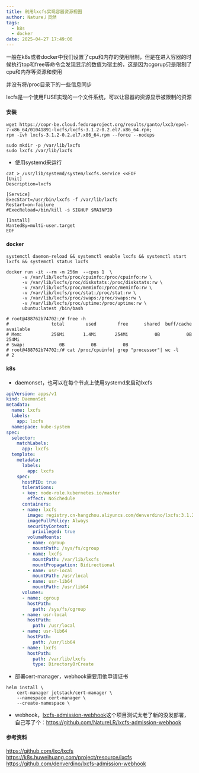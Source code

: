 ```yaml
---
title: 利用lxcfs实现容器资源视图
author: Nature丿灵然
tags:
  - k8s
  - docker
date: 2025-04-27 17:49:00
---
```

一般在k8s或者docker中我们设置了cpu和内存的使用限制，但是在进入容器的时候执行top和free等命令会发现显示的数值为宿主的，这是因为cgorup只是限制了cpu和内存等资源和使用

并没有将/proc目录下的一些信息同步

<!--more-->

lxcfs是一个使用FUSE实现的一个文件系统，可以让容器的资源显示被限制的资源

#### 安装

```shell
wget https://copr-be.cloud.fedoraproject.org/results/ganto/lxc3/epel-7-x86_64/01041891-lxcfs/lxcfs-3.1.2-0.2.el7.x86_64.rpm;
rpm -ivh lxcfs-3.1.2-0.2.el7.x86_64.rpm --force --nodeps
```

```shell
sudo mkdir -p /var/lib/lxcfs
sudo lxcfs /var/lib/lxcfs
```

- 使用systemd来运行

```shell
cat > /usr/lib/systemd/system/lxcfs.service <<EOF
[Unit]
Description=lxcfs

[Service]
ExecStart=/usr/bin/lxcfs -f /var/lib/lxcfs
Restart=on-failure
#ExecReload=/bin/kill -s SIGHUP $MAINPID

[Install]
WantedBy=multi-user.target
EOF
```

#### docker

```shell
systemctl daemon-reload && systemctl enable lxcfs && systemctl start lxcfs && systemctl status lxcfs 
```

```shell
docker run -it --rm -m 256m  --cpus 1  \
      -v /var/lib/lxcfs/proc/cpuinfo:/proc/cpuinfo:rw \
      -v /var/lib/lxcfs/proc/diskstats:/proc/diskstats:rw \
      -v /var/lib/lxcfs/proc/meminfo:/proc/meminfo:rw \
      -v /var/lib/lxcfs/proc/stat:/proc/stat:rw \
      -v /var/lib/lxcfs/proc/swaps:/proc/swaps:rw \
      -v /var/lib/lxcfs/proc/uptime:/proc/uptime:rw \
      ubuntu:latest /bin/bash

# root@488762b74702:/# free -h
#                total        used        free      shared  buff/cache   available
# Mem:           256Mi       1.4Mi       254Mi          0B          0B       254Mi
# Swap:             0B          0B          0B
# root@488762b74702:/# cat /proc/cpuinfo| grep "processor"| wc -l
# 2
```

#### k8s

- daemonset，也可以在每个节点上使用systemd来启动lxcfs

```yaml
apiVersion: apps/v1
kind: DaemonSet
metadata:
  name: lxcfs
  labels:
    app: lxcfs
  namespace: kube-system
spec:
  selector:
    matchLabels:
      app: lxcfs
  template:
    metadata:
      labels:
        app: lxcfs
    spec:
      hostPID: true
      tolerations:
      - key: node-role.kubernetes.io/master
        effect: NoSchedule
      containers:
      - name: lxcfs
        image: registry.cn-hangzhou.aliyuncs.com/denverdino/lxcfs:3.1.2
        imagePullPolicy: Always
        securityContext:
          privileged: true
        volumeMounts:
        - name: cgroup
          mountPath: /sys/fs/cgroup
        - name: lxcfs
          mountPath: /var/lib/lxcfs
          mountPropagation: Bidirectional
        - name: usr-local
          mountPath: /usr/local
        - name: usr-lib64
          mountPath: /usr/lib64
      volumes:
      - name: cgroup
        hostPath:
          path: /sys/fs/cgroup
      - name: usr-local
        hostPath:
          path: /usr/local
      - name: usr-lib64
        hostPath:
          path: /usr/lib64
      - name: lxcfs
        hostPath:
          path: /var/lib/lxcfs
          type: DirectoryOrCreate
```

- 部署cert-manager，webhook需要用他申请证书

```shell
helm install \
    cert-manager jetstack/cert-manager \
    --namespace cert-manager \
    --create-namespace \
```

- webhook，[lxcfs-admission-webhook](https://github.com/denverdino/lxcfs-admission-webhook)这个项目测试太老了新的没发部署，自己写了个：<https://github.com/NatureLR/lxcfs-admission-webhook>

#### 参考资料

<https://github.com/lxc/lxcfs>
<https://k8s.huweihuang.com/project/resource/lxcfs>
<https://github.com/denverdino/lxcfs-admission-webhook>
